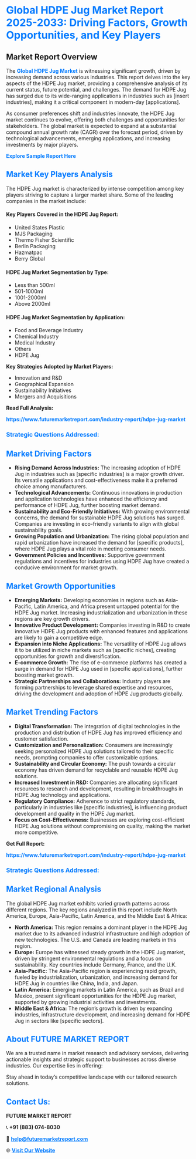 <h1 style="color: #007BFF;">Global HDPE Jug Market Report 2025-2033: Driving Factors, Growth Opportunities, and Key Players</h1>

<section id="overview">
<h2>Market Report Overview</h2>
<p>The <a href="https://www.futuremarketreport.com/industry-report/hdpe-jug-market" style="color: #007BFF; text-decoration: none;"><strong>Global HDPE Jug Market</strong></a> is witnessing significant growth, driven by increasing demand across various industries. This report delves into the key aspects of the HDPE Jug market, providing a comprehensive analysis of its current status, future potential, and challenges. The demand for HDPE Jug has surged due to its wide-ranging applications in industries such as [insert industries], making it a critical component in modern-day [applications].</p>
<p>As consumer preferences shift and industries innovate, the HDPE Jug market continues to evolve, offering both challenges and opportunities for stakeholders. The global market is expected to expand at a substantial compound annual growth rate (CAGR) over the forecast period, driven by technological advancements, emerging applications, and increasing investments by major players.</p>
</section>

<section id="overview">
<p><a href="https://www.futuremarketreport.com/request-sample/reportId=111779" style="color: #007BFF; text-decoration: none;"><strong>Explore Sample Report Here</strong></a></p>
</section>

<section id="key-players">
<h2 style="color: #007BFF;">Market Key Players Analysis</h2>
<p>The HDPE Jug market is characterized by intense competition among key players striving to capture a larger market share. Some of the leading companies in the market include:</p>
<h4>Key Players Covered in the HDPE Jug Report:</h4>
<ul><li>United States Plastic</li><li>MJS Packaging</li><li>Thermo Fisher Scientific</li><li>Berlin Packaging</li><li>Hazmatpac</li><li>Berry Global</li></ul>
<h4>HDPE Jug Market Segmentation by Type:</h4>
<ul><li>Less than 500ml</li><li>501-1000ml</li><li>1001-2000ml</li><li>Above 2000ml</li></ul>

<h4>HDPE Jug Market Segmentation by Application:</h4>
<ul><li>Food and Beverage Industry</li><li>Chemical Industry</li><li>Medical Industry</li><li>Others</li><li>HDPE Jug</li></ul>
<p><strong>Key Strategies Adopted by Market Players:</strong></p>
<ul>
<li>Innovation and R&D</li>
<li>Geographical Expansion</li>
<li>Sustainability Initiatives</li>
<li>Mergers and Acquisitions</li>
</ul>
</section>

<section>
<p><strong>Read Full Analysis: </strong></p><a href="https://www.futuremarketreport.com/industry-report/hdpe-jug-market" style="color: #007BFF; text-decoration: none;"><strong>https://www.futuremarketreport.com/industry-report/hdpe-jug-market</strong></a>
<h3 style="color: #007BFF;">Strategic Questions Addressed:</h3>
</section>

<section id="driving-factors">
<h2 style="color: #007BFF;">Market Driving Factors</h2>
<ul>
<li><strong>Rising Demand Across Industries:</strong> The increasing adoption of HDPE Jug in industries such as [specific industries] is a major growth driver. Its versatile applications and cost-effectiveness make it a preferred choice among manufacturers.</li>
<li><strong>Technological Advancements:</strong> Continuous innovations in production and application technologies have enhanced the efficiency and performance of HDPE Jug, further boosting market demand.</li>
<li><strong>Sustainability and Eco-Friendly Initiatives:</strong> With growing environmental concerns, the demand for sustainable HDPE Jug solutions has surged. Companies are investing in eco-friendly variants to align with global sustainability goals.</li>
<li><strong>Growing Population and Urbanization:</strong> The rising global population and rapid urbanization have increased the demand for [specific products], where HDPE Jug plays a vital role in meeting consumer needs.</li>
<li><strong>Government Policies and Incentives:</strong> Supportive government regulations and incentives for industries using HDPE Jug have created a conducive environment for market growth.</li>
</ul>
</section>

<section id="growth-opportunities">
<h2 style="color: #007BFF;">Market Growth Opportunities</h2>
<ul>
<li><strong>Emerging Markets:</strong> Developing economies in regions such as Asia-Pacific, Latin America, and Africa present untapped potential for the HDPE Jug market. Increasing industrialization and urbanization in these regions are key growth drivers.</li>
<li><strong>Innovative Product Development:</strong> Companies investing in R&D to create innovative HDPE Jug products with enhanced features and applications are likely to gain a competitive edge.</li>
<li><strong>Expansion into Niche Applications:</strong> The versatility of HDPE Jug allows it to be utilized in niche markets such as [specific niches], creating opportunities for growth and diversification.</li>
<li><strong>E-commerce Growth:</strong> The rise of e-commerce platforms has created a surge in demand for HDPE Jug used in [specific applications], further boosting market growth.</li>
<li><strong>Strategic Partnerships and Collaborations:</strong> Industry players are forming partnerships to leverage shared expertise and resources, driving the development and adoption of HDPE Jug products globally.</li>
</ul>
</section>

<section id="trending-factors">
<h2 style="color: #007BFF;">Market Trending Factors</h2>
<ul>
<li><strong>Digital Transformation:</strong> The integration of digital technologies in the production and distribution of HDPE Jug has improved efficiency and customer satisfaction.</li>
<li><strong>Customization and Personalization:</strong> Consumers are increasingly seeking personalized HDPE Jug solutions tailored to their specific needs, prompting companies to offer customizable options.</li>
<li><strong>Sustainability and Circular Economy:</strong> The push towards a circular economy has driven demand for recyclable and reusable HDPE Jug solutions.</li>
<li><strong>Increased Investment in R&D:</strong> Companies are allocating significant resources to research and development, resulting in breakthroughs in HDPE Jug technology and applications.</li>
<li><strong>Regulatory Compliance:</strong> Adherence to strict regulatory standards, particularly in industries like [specific industries], is influencing product development and quality in the HDPE Jug market.</li>
<li><strong>Focus on Cost-Effectiveness:</strong> Businesses are exploring cost-efficient HDPE Jug solutions without compromising on quality, making the market more competitive.</li>
</ul>
</section>

<section>
<p><strong>Get Full Report: </strong></p><a href="https://www.futuremarketreport.com/industry-report/hdpe-jug-market" style="color: #007BFF; text-decoration: none;"><strong>https://www.futuremarketreport.com/industry-report/hdpe-jug-market</strong></a>
<h3 style="color: #007BFF;">Strategic Questions Addressed:</h3>
</section>


<section id="regional-analysis">
<h2 style="color: #007BFF;">Market Regional Analysis</h2>
<p>The global HDPE Jug market exhibits varied growth patterns across different regions. The key regions analyzed in this report include North America, Europe, Asia-Pacific, Latin America, and the Middle East & Africa:</p>
<ul>
<li><strong>North America:</strong> This region remains a dominant player in the HDPE Jug market due to its advanced industrial infrastructure and high adoption of new technologies. The U.S. and Canada are leading markets in this region.</li>
<li><strong>Europe:</strong> Europe has witnessed steady growth in the HDPE Jug market, driven by stringent environmental regulations and a focus on sustainability. Key countries include Germany, France, and the U.K.</li>
<li><strong>Asia-Pacific:</strong> The Asia-Pacific region is experiencing rapid growth, fueled by industrialization, urbanization, and increasing demand for HDPE Jug in countries like China, India, and Japan.</li>
<li><strong>Latin America:</strong> Emerging markets in Latin America, such as Brazil and Mexico, present significant opportunities for the HDPE Jug market, supported by growing industrial activities and investments.</li>
<li><strong>Middle East & Africa:</strong> The region’s growth is driven by expanding industries, infrastructure development, and increasing demand for HDPE Jug in sectors like [specific sectors].</li>
</ul>
</section>

<footer>
<h2 style="color: #007BFF;">About FUTURE MARKET REPORT</h2>
<p>We are a trusted name in market research and advisory services, delivering actionable insights and strategic support to businesses across diverse industries. Our expertise lies in offering:</p>

<p>Stay ahead in today’s competitive landscape with our tailored research solutions.</p>

<h2 style="color: #007BFF;">Contact Us:</h2>
<p><strong>FUTURE MARKET REPORT</strong></p>
<p>📞 <strong>+91 (883) 074-8030</strong></p>
<p>📧 <strong><a href="mailto:help@futuremarketreport.com" style="color: #007BFF;">help@futuremarketreport.com</a></strong></p>
<p>🌐 <strong><a href="https://www.futuremarketreport.com/" style="color: #007BFF;">Visit Our Website</a></strong></p>
</footer>